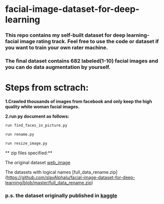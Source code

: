 # facial-image-dataset-for-deep-learning
### This repo contains my self-built dataset for deep learning-facial image rating track. Feel free to use the code or dataset if you want to train your own rater machine. 

### The final dataset contains 682 labeled(1-10) facial images and you can do data augmentation by yourself.

# Steps from sctrach:
**1.Crawled thousands of images from facebook and only keep the high quality white woman facial images.**

**2.run py document as follows:**

```bash
run find_faces_in_picture.py
```

```bash
run rename.py
```

```bash
run resize_image.py

```
** zip files specified:**

The original dataset [web_image](https://github.com/slayAlphalu/facial-image-dataset-for-deep-learning/blob/master/web_image.zip)

The datasets with logical names [full_data_rename.zip] (https://github.com/slayAlphalu/facial-image-dataset-for-deep-learning/blob/master/full_data_rename.zip)


### p.s. the dataset originally published in [kaggle](https://www.kaggle.com/datasets?sortBy=updated&group=my&page=1&pageSize=20&size=all&filetype=all&license=all&tagids=13300)
